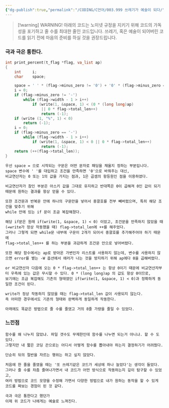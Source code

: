 ```yaml
---
{"dg-publish":true,"permalink":"/CODING/C언어/003.999 쓰레기가 예술이 되다/","noteIcon":"2"}
---
```


>[!warning] WARNING!
>아래의 코드는 노미넷 규정을 지키기 위해 코드의 가독성을 포기하고 줄 수를 최대한 줄인 코드입니다.
>쓰레기, 혹은 예술이 되어버린 코드를 읽기 전에 마음의 준비를 하실 것을 권장드립니다.

### 극과 극은 통한다.
```c
int	print_percent(t_flag *flag, va_list ap)
{
	int		i;
	char	space;

	space = ' ' * (flag->minus_zero != '0') + '0' * (flag->minus_zero == '0');
	i = 0;
	if (flag->minus_zero != '-')
		while (flag->width - 1 > i++)
			if (write(1, &space, 1) < (0 * (long long)ap)
				|| 0 * flag->total_len++)
				return (-1);
	if (write (1, "%", 1) < 0)
		return (-1);
	i = 0;
	if (flag->minus_zero == '-')
		while (flag->width - 1 > i++)
			if (write(1, &space, 1) < 0 || 0 * flag->total_len++)
				return (-1);
	return (++(flag->total_len));
}
```
	
	우선 space = 으로 시작되는 구문은 어떤 문자로 패딩을 채울지 정하는 부분입니다.
	space 변수에 ' '를 대입하고 조건을 만족하면 '0'으로 바꿔주는 대신,
	비교연산자는 0 또는 1의 값을 가지는 점과, 1은 곱셈의 항등원인 점을 이용하였다.
	
	비교연산자가 참인 부분은 아스키 값을 그대로 유지하고 반대쪽은 0이 곱해져 0인 값이 되기 때문에 원하는 결과를 항상 얻을 수 있다.
	
	또한 조건문과 반복문 안에 하나의 구문만을 넣어서 중괄호를 전부 빼버렸으며, 특히 해당 조건을 맞추기 위해
	while 안에 있는 if 문이 조금 복잡해졌다.
	
	해당 if문은 원래 if(write(1, &space, 1) < 0) 이었고, 조건문을 만족하지 않았을 때 (=write가 정상 작동했을 때) flag->total_len에 ++를 해주었다.
	그러나 그렇게 되면 while문 내부에 구문이 2개가 되어서 중괄호를 추가해주어야 하기 때문에
	flag->total_len++ 를 하는 부분을 과감하게 조건문 안으로 넣어버렸다.
	
	또한 해당 함수에서는 ap로 받아온 가변인자 리스트를 사용하지 않는데, 변수를 사용하지 않으면 error를 뱉는 -W 옵션에서 에러가 나는 것을 방지하기 위해 ap에다 0을 곱해버렸다.
	
	or 비교연산자 다음에 오는 0 * flag->total_len++ 는 항상 0이기 때문에 비교연산자부터 우측에 있는 값은 무시할 수 있다. 0 * (long long)ap 의 값도 항상 0이므로,
	보기에는 조금 복잡해도 기존의 형태였던 if(write(1, &space, 1) < 0)과 정확하게 동일한 조건이 된다.
	
	write가 정상 작동하지 않았을 때는 flag->total_len 값이 사용되지 않는다.
	즉 어떠한 경우에서도 기존의 형태와 완벽하게 동일하게 작동한다.
	
	아래에도 똑같은 방법으로 줄 수를 줄였고 거의 8줄 가량을 줄일 수 있었다.


### 느낀점
	함수를 왜 나누지 않았냐. 파일 갯수도 무제한인데 함수를 나누면 되는거 아니냐. 할 수 도 있다.
	그렇지만 내 짧은 코딩 끈으로는 어디서 어떻게 함수를 뽑아내야 하는지 결정하기가 어려웠다.
	
	단순히 뒤의 절반을 자르는 행위는 하고 싶지 않았다.
	
	처음에 한 줄을 줄였을 때는 '또 쓰레기같은 코드가 세상에 하나 늘었다'는 생각이 들었다.
	그러나 줄 수를 차츰 줄여나가면서 내 코드가 어떤 방식으로 작동하는지 깊이 탐구할 수 있었고,
	여러 방법으로 코드 모양을 수정해 가면서 다양한 방법으로 내가 원하는 동작을 할 수 있게 코드를 짜보는 경험이 된 것 같다.
	
	극과 극은 통한다고 했던가
	이제 위 코드가 나에게는 예술로 느껴진다.
